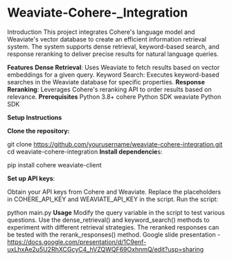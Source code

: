 # Weaviate-Cohere-_Integration

Introduction
This project integrates Cohere's language model and Weaviate's vector database to create an efficient information retrieval system. The system supports dense retrieval, keyword-based search, and response reranking to deliver precise results for natural language queries.

**Features**
**Dense Retrieval**: Uses Weaviate to fetch results based on vector embeddings for a given query.
Keyword Search: Executes keyword-based searches in the Weaviate database for specific properties.
**Response Reranking**: Leverages Cohere's reranking API to order results based on relevance.
**Prerequisites**
Python 3.8+
cohere Python SDK
weaviate Python SDK

**Setup Instructions**

**Clone the repository:**

git clone https://github.com/yourusername/weaviate-cohere-integration.git
cd weaviate-cohere-integration
**Install dependencie**s:

pip install cohere weaviate-client

**Set up API keys**:

Obtain your API keys from Cohere and Weaviate.
Replace the placeholders in COHERE_API_KEY and WEAVIATE_API_KEY in the script.
Run the script:

python main.py
**Usage**
Modify the query variable in the script to test various questions.
Use the dense_retrieval() and keyword_search() methods to experiment with different retrieval strategies.
The reranked responses can be tested with the rerank_responses() method.
Google slide presentation - https://docs.google.com/presentation/d/1C9enf-uxLhxAe2u5U2RhXCGcyC4_hVZQWQF69OxhnmQ/edit?usp=sharing
